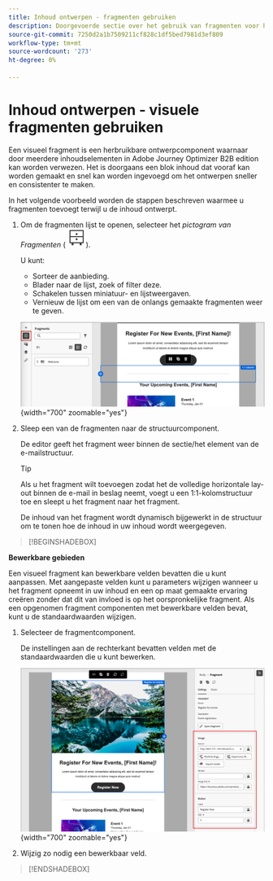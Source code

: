 ```yaml
---
title: Inhoud ontwerpen - fragmenten gebruiken
description: Doorgevoerde sectie over het gebruik van fragmenten voor het ontwerpen van inhoud
source-git-commit: 7250d2a1b7509211cf828c1df5bed7981d3ef809
workflow-type: tm+mt
source-wordcount: '273'
ht-degree: 0%

---
```


# Inhoud ontwerpen - visuele fragmenten gebruiken

Een visueel fragment is een herbruikbare ontwerpcomponent waarnaar door meerdere inhoudselementen in Adobe Journey Optimizer B2B edition kan worden verwezen. Het is doorgaans een blok inhoud dat vooraf kan worden gemaakt en snel kan worden ingevoegd om het ontwerpen sneller en consistenter te maken.

In het volgende voorbeeld worden de stappen beschreven waarmee u fragmenten toevoegt terwijl u de inhoud ontwerpt.

1. Om de fragmenten lijst te openen, selecteer het _pictogram van Fragmenten_ ( ![ pictogram van Fragmenten ](../user/assets/do-not-localize/icon-fragments.svg)).

   U kunt:

   * Sorteer de aanbieding.
   * Blader naar de lijst, zoek of filter deze.
   * Schakelen tussen miniatuur- en lijstweergaven.
   * Vernieuw de lijst om een van de onlangs gemaakte fragmenten weer te geven.

   ![ selecteer een fragment van de lijst ](../user/content/assets/visual-designer-fragments.png){width="700" zoomable="yes"}

1. Sleep een van de fragmenten naar de structuurcomponent.

   De editor geeft het fragment weer binnen de sectie/het element van de e-mailstructuur.

   >[!TIP]
   >
   >Als u het fragment wilt toevoegen zodat het de volledige horizontale lay-out binnen de e-mail in beslag neemt, voegt u een 1:1-kolomstructuur toe en sleept u het fragment naar het fragment.

   De inhoud van het fragment wordt dynamisch bijgewerkt in de structuur om te tonen hoe de inhoud in uw inhoud wordt weergegeven.

>[!BEGINSHADEBOX]

**Bewerkbare gebieden**

Een visueel fragment kan bewerkbare velden bevatten die u kunt aanpassen. Met aangepaste velden kunt u parameters wijzigen wanneer u het fragment opneemt in uw inhoud en een op maat gemaakte ervaring creëren zonder dat dit van invloed is op het oorspronkelijke fragment. Als een opgenomen fragment componenten met bewerkbare velden bevat, kunt u de standaardwaarden wijzigen.

1. Selecteer de fragmentcomponent.

   De instellingen aan de rechterkant bevatten velden met de standaardwaarden die u kunt bewerken.

   ![ de parameters van de fragmentcomponent van de Verandering ](../user/content/assets/fragment-editable-fields-displayed-design.png){width="700" zoomable="yes"}

1. Wijzig zo nodig een bewerkbaar veld.

>[!ENDSHADEBOX]
